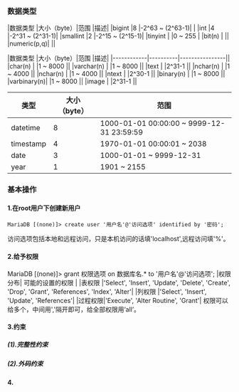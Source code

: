 ### 数据类型

|数据类型     |大小（byte）|范围            |描述|
|bigint      |8         |-2^63 ~ (2^63-1)|   |
|int         |4         |-2^31 ~ (2^31-1)|
|smallint    |2         |-2^15 ~ (2^15-1)|
|tinyint     |          |0 ~ 255         |
|bit(n)      |          ||
|numeric(p,q)|          ||

|数据类型     |大小（byte）|范围            |描述|
|------------|----------|----------------||
|char(n)     |          |1 ~ 8000        ||
|varchar(n)  |          |1 ~ 8000        ||
|text        |          |2^31-1          ||
|nchar(n)    |          |1 ~ 4000        ||
|nchar(n)    |          |1 ~ 4000        ||
|ntext       |          |2^30-1          ||
|binary(n)   |          |1 ~ 8000        ||
|varbinary(n)|          |1 ~ 8000        ||
|image       |          |2^31-1          ||

|   类型    |大小（byte）|                    范围                  |  
|----------|-----------|-----------------------------------------|  
|datetime  | 8         |1000-01-01 00:00:00 ~ 9999-12-31 23:59:59|  
|timestamp | 4         |1970-01-01 00:00:01 ~ 2038               |  
|date      | 3         | 1000-01-01 ~ 9999-12-31                 |  
|year      | 1         | 1901 ~ 2155                             |

### 基本操作
#### 1.在root用户下创建新用户
```
MariaDB [(none)]> create user '用户名'@'访问选项' identified by '密码';
```
访问选项包括本地和远程访问，只是本机访问的话填'localhost',远程访问填'%'。
#### 2.给予权限
MariaDB [(none)]> grant 权限选项 on 数据库名.* to '用户名'@'访问选项';
|权限分布|                      可能的设置的权限                                                              |
|表权限  |'Select', 'Insert', 'Update', 'Delete', 'Create', 'Drop', 'Grant', 'References', 'Index', 'Alter'|
|列权限  |'Select', 'Insert', 'Update', 'References'|
|过程权限|'Execute', 'Alter Routine', 'Grant'|
权限可以给多个，中间用','隔开即可，给全部权限用‘all’。
#### 3.约束
##### (1).完整性约束
##### (2).外码约束
#### 4.
